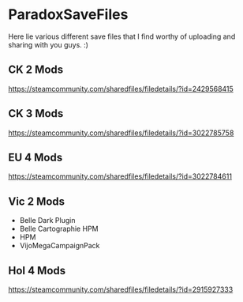 # ParadoxSaveFiles

Here lie various different save files that I find worthy of uploading and sharing with you guys. :)

## CK 2 Mods

https://steamcommunity.com/sharedfiles/filedetails/?id=2429568415

## CK 3 Mods

https://steamcommunity.com/sharedfiles/filedetails/?id=3022785758

## EU 4 Mods

https://steamcommunity.com/sharedfiles/filedetails/?id=3022784611

## Vic 2 Mods

- Belle Dark Plugin
- Belle Cartographie HPM
- HPM
- VijoMegaCampaignPack

## HoI 4 Mods

https://steamcommunity.com/sharedfiles/filedetails/?id=2915927333
